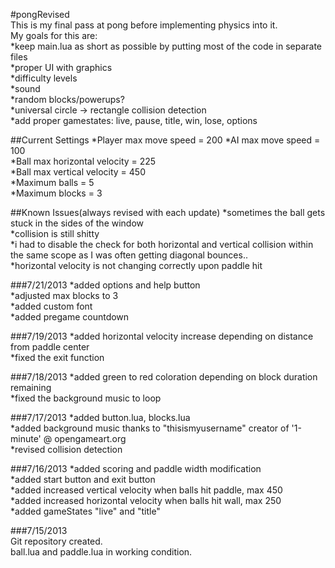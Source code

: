 #pongRevised  
This is my final pass at pong before implementing physics into it.  
My goals for this are:  
*keep main.lua as short as possible by putting most of the code in separate files  
*proper UI with graphics  
*difficulty levels  
*sound  
*random blocks/powerups?   
*universal circle -> rectangle collision detection  
*add proper gamestates: live, pause, title, win, lose, options

##Current Settings
*Player max move speed = 200
*AI max move speed = 100  
*Ball max horizontal velocity = 225  
*Ball max vertical velocity = 450  
*Maximum balls = 5  
*Maximum blocks = 3  

##Known Issues(always revised with each update)
*sometimes the ball gets stuck in the sides of the window  
*collision is still shitty  
*i had to disable the check for both horizontal and vertical collision within  
the same scope as I was often getting diagonal bounces..  
*horizontal velocity is not changing correctly upon paddle hit

###7/21/2013 
*added options and help button  
*adjusted max blocks to 3  
*added custom font  
*added pregame countdown  

###7/19/2013
*added horizontal velocity increase depending on distance from paddle center  
*fixed the exit function

###7/18/2013
*added green to red coloration depending on block duration remaining  
*fixed the background music to loop  

###7/17/2013
*added button.lua, blocks.lua  
*added background music thanks to "thisismyusername" creator of '1-minute' @ opengameart.org  
*revised collision detection

###7/16/2013
*added scoring and paddle width modification  
*added start button and exit button  
*added increased vertical velocity when balls hit paddle, max 450  
*added increased horizontal velocity when balls hit wall, max 250  
*added gameStates "live" and "title"  

###7/15/2013  
Git repository created.  
ball.lua and paddle.lua in working condition.